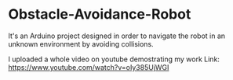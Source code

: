 # Obstacle-Avoidance-Robot
It's an Arduino project designed in order to navigate the robot in an unknown environment by avoiding collisions.

I uploaded a whole video on youtube demostrating my work
Link: https://www.youtube.com/watch?v=oIy385UjWGI
